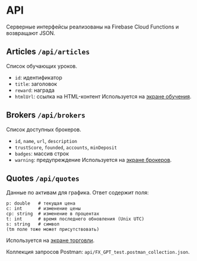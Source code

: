 # API

Серверные интерфейсы реализованы на Firebase Cloud Functions и возвращают JSON.

## Articles `/api/articles`
Список обучающих уроков.
- `id`: идентификатор
- `title`: заголовок
- `reward`: награда
- `htmlUrl`: ссылка на HTML-контент
Используется на [экране обучения](screen_1_learning.md).

## Brokers `/api/brokers`
Список доступных брокеров.
- `id`, `name`, `url`, `description`
- `trustScore`, `founded`, `accounts`, `minDeposit`
- `badges`: массив строк
- `warning`: предупреждение
Используется на [экране брокеров](screen_3_brokers.md).

## Quotes `/api/quotes`
Данные по активам для графика.
Ответ содержит поля:
```
p: double   # текущая цена
c: int      # изменение цены
cp: string  # изменение в процентах
t: int      # время последнего обновления (Unix UTC)
s: string   # символ
(tm поле тоже может присутствовать)
```
Используется на [экране торговли](screen_2_trading.md).

Коллекция запросов Postman: `api/FX_GPT_test.postman_collection.json`.
